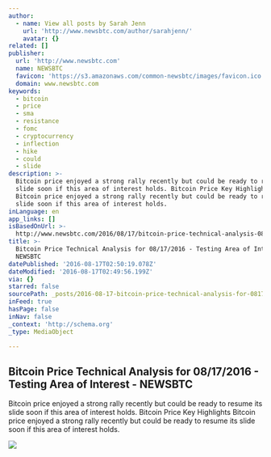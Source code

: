 ```yaml
---
author:
  - name: View all posts by Sarah Jenn
    url: 'http://www.newsbtc.com/author/sarahjenn/'
    avatar: {}
related: []
publisher:
  url: 'http://www.newsbtc.com'
  name: NEWSBTC
  favicon: 'https://s3.amazonaws.com/common-newsbtc/images/favicon.ico'
  domain: www.newsbtc.com
keywords:
  - bitcoin
  - price
  - sma
  - resistance
  - fomc
  - cryptocurrency
  - inflection
  - hike
  - could
  - slide
description: >-
  Bitcoin price enjoyed a strong rally recently but could be ready to resume its
  slide soon if this area of interest holds. Bitcoin Price Key Highlights
  Bitcoin price enjoyed a strong rally recently but could be ready to resume its
  slide soon if this area of interest holds.
inLanguage: en
app_links: []
isBasedOnUrl: >-
  http://www.newsbtc.com/2016/08/17/bitcoin-price-technical-analysis-08172016-testing-area-interest/
title: >-
  Bitcoin Price Technical Analysis for 08/17/2016 - Testing Area of Interest -
  NEWSBTC
datePublished: '2016-08-17T02:50:19.078Z'
dateModified: '2016-08-17T02:49:56.199Z'
via: {}
starred: false
sourcePath: _posts/2016-08-17-bitcoin-price-technical-analysis-for-08172016-testing-ar.md
inFeed: true
hasPage: false
inNav: false
_context: 'http://schema.org'
_type: MediaObject

---
```

<article style=""><h1>Bitcoin Price Technical Analysis for 08/17/2016 - Testing Area of Interest - NEWSBTC</h1><p>Bitcoin price enjoyed a strong rally recently but could be ready to resume its slide soon if this area of interest holds. Bitcoin Price Key Highlights Bitcoin price enjoyed a strong rally recently but could be ready to resume its slide soon if this area of interest holds.</p><img src="http://s3.amazonaws.com/main-newsbtc-images/2016/08/17014843/160817_bitcoin.png" /></article>